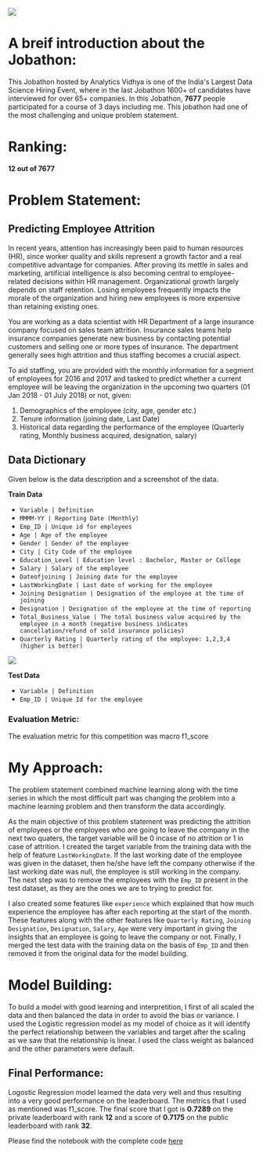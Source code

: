 ![](https://user-images.githubusercontent.com/64694891/142995964-ad7912b9-e46e-4bc7-8076-8e5c93c95c95.png)

# A breif introduction about the Jobathon:
This Jobathon hosted by Analytics Vidhya is one of the India's Largest Data Science Hiring Event, where in the last Jobathon 1600+ of candidates have interviewed for over 65+ companies. In this Jobathon, **7677** people participated for a course of 3 days including me. This jobathon had one of the most challenging and unique problem statement.

# Ranking:
**12 out of 7677**

# Problem Statement:
## Predicting Employee Attrition    
In recent years, attention has increasingly been paid to human resources (HR), since worker quality and skills represent a growth factor and a real competitive advantage for companies. After proving its mettle in sales and marketing, artificial intelligence is also becoming central to employee-related decisions within HR management. Organizational growth largely depends on staff retention. Losing employees frequently impacts the morale of the organization and hiring new employees is more expensive than retaining existing ones. 

You are working as a data scientist with HR Department of a large insurance company focused on sales team attrition. Insurance sales teams help insurance companies generate new business by contacting potential customers and selling one or more types of insurance. The department generally sees high attrition and thus staffing becomes a crucial aspect. 

To aid staffing, you are provided with the monthly information for a segment of employees for 2016 and 2017 and tasked to predict whether a current employee will be leaving the organization in the upcoming two quarters (01 Jan 2018 - 01 July 2018) or not, given:

1. Demographics of the employee (city, age, gender etc.)
2. Tenure information (joining date, Last Date)
3. Historical data regarding the performance of the employee (Quarterly rating, Monthly business acquired, designation, salary)

## Data Dictionary
Given below is the data description and a screenshot of the data. 

**Train Data**

* `Variable | Definition`
* `MMMM-YY | Reporting Date (Monthly)`
* `Emp_ID | Unique id for employees`
* `Age | Age of the employee`
* `Gender | Gender of the employee`
* `City | City Code of the employee`
* `Education_Level | Education level : Bachelor, Master or College`
* `Salary | Salary of the employee`
* `Dateofjoining | Joining date for the employee`
* `LastWorkingDate | Last date of working for the employee`
* `Joining Designation | Designation of the employee at the time of joining`
* `Designation | Designation of the employee at the time of reporting`
* `Total_Business_Value | The total business value acquired by the employee in a month (negative business indicates 
cancellation/refund of sold insurance policies)`
* `Quarterly Rating | Quarterly rating of the employee: 1,2,3,4 (higher is better)`

![](https://user-images.githubusercontent.com/64694891/142997967-01bbdc2c-120d-48ee-ab2e-e19e7aaec4d1.png)

**Test Data**

* `Variable | Definition`
* `Emp_ID | Unique Id for the employee`

### Evaluation Metric:
The evaluation metric for this competition was macro f1_score

# My Approach:
The problem statement combined machine learning along with the time series in which the most difficult part was changing the problem into a machine learning problem and then transform the data accordingly.

As the main objective of this problem statement was predicting the attrition of employees or the employees who are going to leave the company in the next two quaters, the target variable will be 0 incase of no attrition or 1 in case of attrition. I created the target variable from the training data with the help of feature `LastWorkingDate`. If the last working date of the employee was given in the dataset, then he/she have left the company otherwise if the last working date was null, the employee is still working in the company. The next step was to remove the employees with the `Emp_ID` present in the test dataset, as they are the ones we are to trying to predict for.

I also created some features like `experience` which explained that how much experience the employee has after each reporting at the start of the month. These features along with the other features like `Quarterly Rating`, `Joining Designation`, `Designation`, `Salary`, `Age` were very important in giving the insights that an employee is going to leave the company or not. Finally, I merged the test data with the training data on the basis of `Emp_ID` and then removed it from the original data for the model building.

# Model Building:
To build a model with good learning and interpretition, I first of all scaled the data and then balanced the data in order to avoid the bias or variance. I used the Logistic regression model as my model of choice as it will identify the perfect relationship between the variables and target after the scaling as we saw that the relationship is linear. I used the class weight as balanced and the other parameters were default.

## Final Performance:
Logostic Regression model learned the data very well and thus resulting into a very good performance on the leaderboard. The metrics that I used as mentioned was f1_score. The final score that I got is **0.7289** on the private leaderboard with rank **12** and a score of **0.7175** on the public leaderboard with rank **32**.

Please find the notebook with the complete code [here](https://github.com/AmandeepSinghDhalla/Hackathons/blob/Job-A-Thon-Nov-Dec-2021/Jobathon%20Nov-%202021.ipynb)
